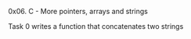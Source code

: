 0x06. C - More pointers, arrays and strings

Task 0 writes  a function that concatenates two strings

